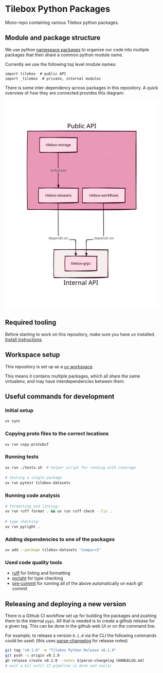 # Tilebox Python Packages

Mono-repo containing various Tilebox python packages.

## Module and package structure

We use python [namespace packages](https://packaging.python.org/en/latest/guides/packaging-namespace-packages/) to
organize our code into multiple packages that then share a common python module name.

Currently we use the following top level module names:

```
import tilebox  # public API
import _tilebox  # private, internal modules
```

There is some inter-dependency across packages in this repository. A quick overview of how they are connected
provides this diagram:

![Package Dependency Overview](.docs/packages.svg)

## Required tooling

Before starting to work on this repository, make sure you have uv installed. [Install instructions](https://docs.astral.sh/uv/getting-started/installation/).

## Workspace setup

This repository is set up as a [uv workspace](https://docs.astral.sh/uv/concepts/workspaces/).

This means it contains multiple packages, which all share the same virtualenv, and may have interdependencies between
them.

## Useful commands for development

### Initial setup

```bash
uv sync
```

### Copying proto files to the correct locations

```bash
uv run copy-protobuf
```

### Running tests

```bash
uv run ./tests.sh  # helper script for running with coverage

# testing a single package
uv run pytest tilebox-datasets
```

### Running code analysis

```bash
# formatting and linting:
uv run ruff format . && uv run ruff check --fix .

# type checking:
uv run pyright .
```

### Adding dependencies to one of the packages

```bash
uv add --package tilebox-datasets "numpy>=2"
```

### Used code quality tools

- [ruff](https://github.com/astral-sh/ruff) for linting and formatting
- [pyright](https://github.com/microsoft/pyright) for type checking
- [pre-commit](https://pre-commit.com/) for running all of the above automatically on each git commit

## Releasing and deploying a new version

There is a Github CI workflow set up for building the packages and pushing them to the internal `pypi`.
All that is needed is to create a github release for a given tag. This can be done in the github web UI or on the
command line.

For example, to release a version `0.1.0` via the CLI the following commands could be used:
(this uses [parse-changelog](https://github.com/taiki-e/parse-changelog) for release notes)

```bash
git tag "v0.1.0" -m "Tilebox Python Release v0.1.0"
git push -u origin v0.1.0
gh release create v0.1.0 --notes $(parse-changelog CHANGELOG.md)
# wait a bit until CI pipeline is done and voila!
```
